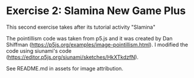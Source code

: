 # Exercise 2: Slamina New Game Plus

This second exercise takes after its tutorial activity "Slamina"

The pointillism code was taken from p5.js and it was created by Dan Shiffman (https://p5js.org/examples/image-pointillism.html). I modified the code using siunami's code (https://editor.p5js.org/siunami/sketches/HkXTkdzfN).

See README.md in assets for image attribution.
